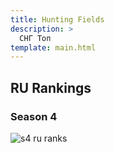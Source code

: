 ```yaml
---
title: Hunting Fields
description: >
  СНГ Топ
template: main.html
---
```

## RU Rankings

### Season 4

![s4 ru ranks](../assets/images/top/hf-s4.jpg)
